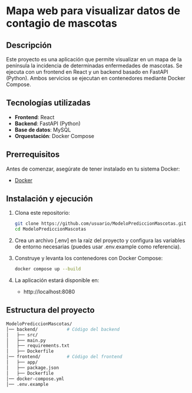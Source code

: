 # Mapa web para visualizar datos de contagio de mascotas

## Descripción
Este proyecto es una aplicación que permite visualizar en un mapa de la península la incidencia de determinadas enfermedades de mascotas. Se ejecuta con un frontend en React y un backend basado en FastAPI (Python). Ambos servicios se ejecutan en contenedores mediante Docker Compose.

## Tecnologías utilizadas
- **Frontend**: React
- **Backend**: FastAPI (Python)
- **Base de datos**: MySQL
- **Orquestación**: Docker Compose

## Prerrequisitos
Antes de comenzar, asegúrate de tener instalado en tu sistema Docker:
- [Docker](https://www.docker.com/get-started)

## Instalación y ejecución
1. Clona este repositorio:
   ```sh
   git clone https://github.com/usuario/ModeloPrediccionMascotas.git
   cd ModeloPrediccionMascotas

2. Crea un archivo [.env] en la raíz del proyecto y configura las variables de entorno necesarias (puedes usar .env.example como referencia).

3. Construye y levanta los contenedores con Docker Compose:
    ```sh
    docker compose up --build

4. La aplicación estará disponible en:
    - http://localhost:8080

## Estructura del proyecto
```sh
ModeloPrediccionMascotas/
│── backend/           # Código del backend
│   ├── src/
│   ├── main.py
│   ├── requirements.txt
│   ├── Dockerfile
│── frontend/          # Código del frontend
│   ├── app/
│   ├── package.json
│   ├── Dockerfile
│── docker-compose.yml 
│── .env.example       

